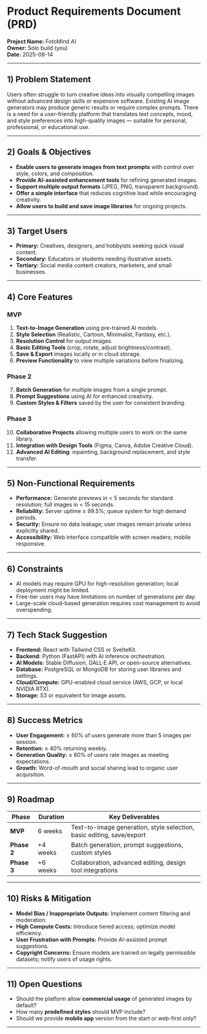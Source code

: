 # Product Requirements Document (PRD)
**Project Name:** FotoMind AI  
**Owner:** Solo build (you)  
**Date:** 2025-08-14  

---

## 1) Problem Statement
Users often struggle to turn creative ideas into visually compelling images without advanced design skills or expensive software. Existing AI image generators may produce generic results or require complex prompts. There is a need for a user-friendly platform that translates text concepts, mood, and style preferences into high-quality images — suitable for personal, professional, or educational use.

---

## 2) Goals & Objectives
- **Enable users to generate images from text prompts** with control over style, colors, and composition.  
- **Provide AI-assisted enhancement tools** for refining generated images.  
- **Support multiple output formats** (JPEG, PNG, transparent background).  
- **Offer a simple interface** that reduces cognitive load while encouraging creativity.  
- **Allow users to build and save image libraries** for ongoing projects.

---

## 3) Target Users
- **Primary:** Creatives, designers, and hobbyists seeking quick visual content.  
- **Secondary:** Educators or students needing illustrative assets.  
- **Tertiary:** Social media content creators, marketers, and small businesses.

---

## 4) Core Features

### MVP
1. **Text-to-Image Generation** using pre-trained AI models.  
2. **Style Selection** (Realistic, Cartoon, Minimalist, Fantasy, etc.).  
3. **Resolution Control** for output images.  
4. **Basic Editing Tools** (crop, rotate, adjust brightness/contrast).  
5. **Save & Export** images locally or in cloud storage.  
6. **Preview Functionality** to view multiple variations before finalizing.

### Phase 2
7. **Batch Generation** for multiple images from a single prompt.  
8. **Prompt Suggestions** using AI for enhanced creativity.  
9. **Custom Styles & Filters** saved by the user for consistent branding.  

### Phase 3
10. **Collaborative Projects** allowing multiple users to work on the same library.  
11. **Integration with Design Tools** (Figma, Canva, Adobe Creative Cloud).  
12. **Advanced AI Editing**: inpainting, background replacement, and style transfer.

---

## 5) Non-Functional Requirements
- **Performance:** Generate previews in < 5 seconds for standard resolution; full images in < 15 seconds.  
- **Reliability:** Server uptime ≥ 99.5%; queue system for high demand periods.  
- **Security:** Ensure no data leakage; user images remain private unless explicitly shared.  
- **Accessibility:** Web interface compatible with screen readers; mobile responsive.

---

## 6) Constraints
- AI models may require GPU for high-resolution generation; local deployment might be limited.  
- Free-tier users may have limitations on number of generations per day.  
- Large-scale cloud-based generation requires cost management to avoid overspending.

---

## 7) Tech Stack Suggestion
- **Frontend:** React with Tailwind CSS or SvelteKit.  
- **Backend:** Python (FastAPI) with AI inference orchestration.  
- **AI Models:** Stable Diffusion, DALL·E API, or open-source alternatives.  
- **Database:** PostgreSQL or MongoDB for storing user libraries and settings.  
- **Cloud/Compute:** GPU-enabled cloud service (AWS, GCP, or local NVIDIA RTX).  
- **Storage:** S3 or equivalent for image assets.

---

## 8) Success Metrics
- **User Engagement:** ≥ 60% of users generate more than 5 images per session.  
- **Retention:** ≥ 40% returning weekly.  
- **Generation Quality:** ≥ 80% of users rate images as meeting expectations.  
- **Growth:** Word-of-mouth and social sharing lead to organic user acquisition.

---

## 9) Roadmap

| Phase     | Duration  | Key Deliverables |
|-----------|-----------|------------------|
| **MVP**   | 6 weeks   | Text-to-image generation, style selection, basic editing, save/export |
| **Phase 2** | +4 weeks | Batch generation, prompt suggestions, custom styles |
| **Phase 3** | +6 weeks | Collaboration, advanced editing, design tool integrations |

---

## 10) Risks & Mitigation
- **Model Bias / Inappropriate Outputs:** Implement content filtering and moderation.  
- **High Compute Costs:** Introduce tiered access; optimize model efficiency.  
- **User Frustration with Prompts:** Provide AI-assisted prompt suggestions.  
- **Copyright Concerns:** Ensure models are trained on legally permissible datasets; notify users of usage rights.

---

## 11) Open Questions
- Should the platform allow **commercial usage** of generated images by default?  
- How many **predefined styles** should MVP include?  
- Should we provide **mobile app** version from the start or web-first only?

---
